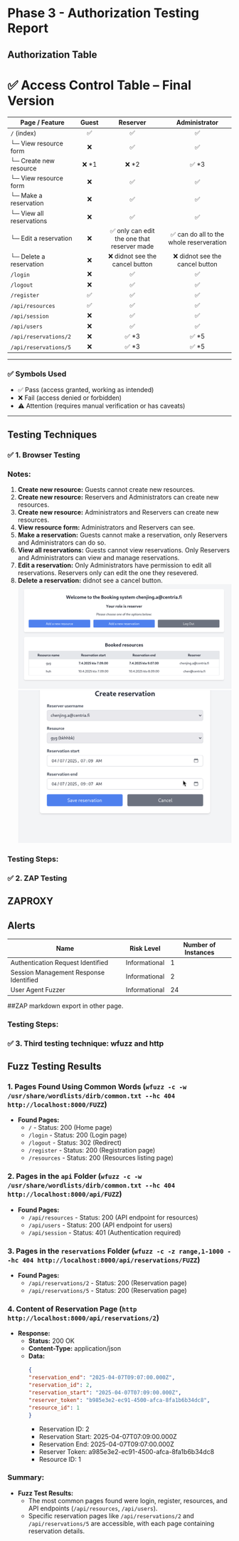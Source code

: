 # Phase 3 - Authorization Testing Report

## Authorization Table
# ✅ Access Control Table – Final Version


| Page / Feature                                 | Guest | Reserver | Administrator |
|------------------------------------------------|:-----:|:--------:|:-------------:|
| `/` (index)                                    |  ✅   |   ✅     |      ✅       |
| └─ View resource form                          |  ❌   |   ✅     |      ✅       |
| └─ Create new resource                         |  ❌ *1|  ❌ *2   |     ✅ *3     |
| └─ View resource form    | ❌    | ✅       | ✅            |
| └─ Make a reservation    | ❌    | ✅       | ✅            |
| └─ View all reservations | ❌    | ✅       | ✅            |
| └─ Edit a reservation    | ❌    | ✅ only can edit the one that reserver made      | ✅  can do all to the whole reserveration     |
| └─ Delete a reservation  | ❌    | ❌ didnot see the cancel button      | ❌    didnot see the cancel button        |
| `/login`                                       |  ❌   |   ✅     |      ✅       |
| `/logout`                                      |  ❌  |   ✅     |      ✅       |
| `/register`                                    |  ✅   |   ✅     |      ✅       |
| `/api/resources`                               |  ✅   |   ✅     |      ✅       |
| `/api/session`                                 |  ❌   |   ✅     |      ✅       |
| `/api/users`                                   |  ❌   |   ✅     |      ✅       |
| `/api/reservations/2`                          |  ❌   | ✅ *3    |     ✅ *5     |
| `/api/reservations/5`                          |  ❌   | ✅ *3    |     ✅ *5     |

---

### ✅ Symbols Used

- ✅ Pass (access granted, working as intended)
- ❌ Fail (access denied or forbidden)
- ⚠️ Attention (requires manual verification or has caveats)

---
## Testing Techniques

### ✅ 1. Browser Testing

### Notes:
1. **Create new resource:** Guests cannot create new resources.
2. **Create new resource:** Reservers and Administrators can create new resources.
3. **Create new resource:** Administrators and Reservers can create new resources.
4. **View resource form:** Administrators and Reservers can see.
5. **Make a reservation:** Guests cannot make a reservation, only Reservers and Administrators can do so.
6. **View all reservations:** Guests cannot view reservations. Only Reservers and Administrators can view and manage reservations.
7. **Edit a reservation:** Only Administrators have permission to edit all reservations. Reservers only can edit the one they resevered.
8. **Delete a reservation:** didnot see a cancel button.
![Screenshot](https://github.com/ChenjingZhuang/Cybersecurity-and-data-privacy/blob/main/phase3/Screenshot%202025-04-04%20at%2023.17.31.png)
![Screenshot](https://github.com/ChenjingZhuang/Cybersecurity-and-data-privacy/blob/main/phase3/Screenshot%202025-04-04%20at%2023.18.36.png)


### Testing Steps: 


### ✅ 2. ZAP Testing
## ZAPROXY
## Alerts

| Name | Risk Level | Number of Instances |
| --- | --- | --- |
| Authentication Request Identified | Informational | 1 |
| Session Management Response Identified | Informational | 2 |
| User Agent Fuzzer | Informational | 24 |

##ZAP markdown export in other page.

### Testing Steps: 


### ✅ 3. Third testing technique: wfuzz and http

## Fuzz Testing Results

### 1. Pages Found Using Common Words (`wfuzz -c -w /usr/share/wordlists/dirb/common.txt --hc 404 http://localhost:8000/FUZZ`)
- **Found Pages:**
  - `/` - Status: 200 (Home page)
  - `/login` - Status: 200 (Login page)
  - `/logout` - Status: 302 (Redirect)
  - `/register` - Status: 200 (Registration page)
  - `/resources` - Status: 200 (Resources listing page)

### 2. Pages in the `api` Folder (`wfuzz -c -w /usr/share/wordlists/dirb/common.txt --hc 404 http://localhost:8000/api/FUZZ`)
- **Found Pages:**
  - `/api/resources` - Status: 200 (API endpoint for resources)
  - `/api/users` - Status: 200 (API endpoint for users)
  - `/api/session` - Status: 401 (Authentication required)

### 3. Pages in the `reservations` Folder (`wfuzz -c -z range,1-1000 --hc 404 http://localhost:8000/api/reservations/FUZZ`)
- **Found Pages:**
  - `/api/reservations/2` - Status: 200 (Reservation page)
  - `/api/reservations/5` - Status: 200 (Reservation page)

### 4. Content of Reservation Page (`http http://localhost:8000/api/reservations/2`)
- **Response:**
  - **Status:** 200 OK
  - **Content-Type:** application/json
  - **Data:**
    ```json
    {
    "reservation_end": "2025-04-07T09:07:00.000Z",
    "reservation_id": 2,
    "reservation_start": "2025-04-07T07:09:00.000Z",
    "reserver_token": "b985e3e2-ec91-4500-afca-8fa1b6b34dc8",
    "resource_id": 1
    }
    ```
    - Reservation ID: 2
    - Reservation Start: 2025-04-07T07:09:00.000Z
    - Reservation End: 2025-04-07T09:07:00.000Z
    - Reserver Token: a985e3e2-ec91-4500-afca-8fa1b6b34dc8
    - Resource ID: 1

### Summary:
- **Fuzz Test Results:**
  - The most common pages found were login, register, resources, and API endpoints (`/api/resources`, `/api/users`).
  - Specific reservation pages like `/api/reservations/2` and `/api/reservations/5` are accessible, with each page containing reservation details.



